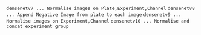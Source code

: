 

`densenetv7 ... Normalise images on Plate,Experiment,Channel`
`densenetv8 ... Append Negative Image from plate to each image`
`densenetv9 ... Normalise images on Experiment,Channel`
`densenetv10 ... Normalise and concat experiment group`

